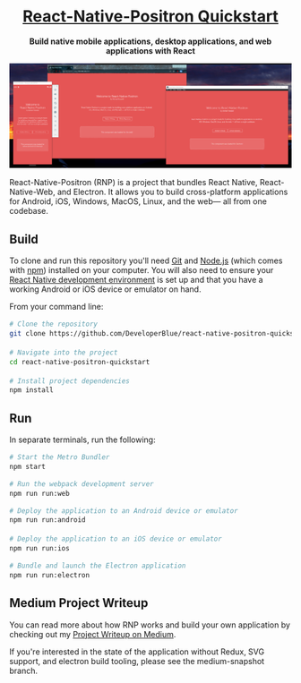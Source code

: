 <h1 align="center">
  <a href="https://github.com/DeveloperBlue/react-native-positron-quickstart">
    React-Native-Positron Quickstart
  </a>
</h1>

<p align="center">
  <strong>Build native mobile applications, desktop applications, and web applications with React</strong>
</p>

![Snapshot of React Native Positron running in React Native, Electron, and the web](https://github.com/DeveloperBlue/react-native-positron-quickstart/blob/main/repository-banner.png)

React-Native-Positron (RNP) is a project that bundles React Native, React-Native-Web, and Electron. It allows you to build cross-platform applications for Android, iOS, Windows, MacOS, Linux, and the web— all from one codebase.

## Build
To clone and run this repository you'll need [Git](https://git-scm.com) and [Node.js](https://nodejs.org/en/download/) (which comes with [npm](http://npmjs.com)) installed on your computer. You will also need to ensure your [React Native development environment](https://medium.com/r/?url=https%3A%2F%2Freactnative.dev%2Fdocs%2Fenvironment-setup) is set up and that you have a working Android or iOS device or emulator on hand.

From your command line:

```bash
# Clone the repository
git clone https://github.com/DeveloperBlue/react-native-positron-quickstart.git

# Navigate into the project
cd react-native-positron-quickstart

# Install project dependencies
npm install
```

## Run
In separate terminals, run the following:

```bash
# Start the Metro Bundler
npm start
```
```bash
# Run the webpack development server
npm run run:web
```
```bash
# Deploy the application to an Android device or emulator
npm run run:android

# Deploy the application to an iOS device or emulator
npm run run:ios
```
```bash
# Bundle and launch the Electron application
npm run run:electron
```
## Medium Project Writeup
You can read more about how RNP works and build your own application by checking out my [Project Writeup on Medium](https://medium.com/@michaelrooplall/building-cross-platform-applications-for-android-ios-windows-macos-linux-and-the-web-using-2586fdb2e3da).

If you're interested in the state of the application without Redux, SVG support, and electron build tooling, please see the medium-snapshot branch.
